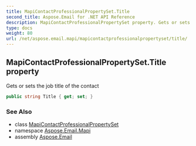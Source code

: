 ```yaml
---
title: MapiContactProfessionalPropertySet.Title
second_title: Aspose.Email for .NET API Reference
description: MapiContactProfessionalPropertySet property. Gets or sets the job title of the contact
type: docs
weight: 80
url: /net/aspose.email.mapi/mapicontactprofessionalpropertyset/title/
---
```

## MapiContactProfessionalPropertySet.Title property

Gets or sets the job title of the contact

```csharp
public string Title { get; set; }
```

### See Also

* class [MapiContactProfessionalPropertySet](../)
* namespace [Aspose.Email.Mapi](../../mapicontactprofessionalpropertyset/)
* assembly [Aspose.Email](../../../)


